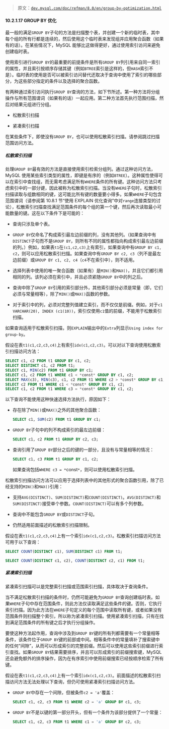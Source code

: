 > 原文：[`dev.mysql.com/doc/refman/8.0/en/group-by-optimization.html`](https://dev.mysql.com/doc/refman/8.0/en/group-by-optimization.html)

#### 10.2.1.17 GROUP BY 优化

最一般的满足`GROUP BY`子句的方法是扫描整个表，并创建一个新的临时表，其中每个组的所有行都是连续的，然后使用这个临时表来发现组并应用聚合函数（如果有的话）。在某些情况下，MySQL 能够比这做得更好，通过使用索引访问来避免创建临时表。

使用索引进行`GROUP BY`的最重要的前提条件是所有`GROUP BY`列引用来自同一索引的属性，并且索引按顺序存储其键（例如`BTREE`索引是这样的，但`HASH`索引不是）。临时表的使用是否可以被索引访问替代还取决于查询中使用了索引的哪些部分，为这些部分指定的条件以及选择的聚合函数。

有两种通过索引访问执行`GROUP BY`查询的方法，如下节所述。第一种方法将分组操作与所有范围谓词（如果有的话）一起应用。第二种方法首先执行范围扫描，然后对结果元组进行分组。

+   松散索引扫描

+   紧凑索引扫描

在某些条件下，即使没有`GROUP BY`，也可以使用松散索引扫描。请参阅跳过扫描范围访问方法。

##### 松散索引扫描

处理`GROUP BY`最有效的方法是直接使用索引检索分组列。通过这种访问方法，MySQL 使用某些索引类型的属性，即键是有序的（例如`BTREE`）。这种属性使得可以在索引中查找组，而无需考虑满足所有`WHERE`条件的所有键。这种访问方法只考虑索引中的一部分键，因此被称为松散索引扫描。当没有`WHERE`子句时，松散索引扫描读取与组数相同的键，这可能比所有键的数量要小得多。如果`WHERE`子句包含范围谓词（请参阅第 10.8.1 节“使用 EXPLAIN 优化查询”中对`range`连接类型的讨论），松散索引扫描查找满足范围条件的每个组的第一个键，然后再次读取最小可能数量的键。这在以下条件下是可能的：

+   查询只涉及单个表。

+   `GROUP BY`仅命名了构成索引最左边前缀的列，没有其他列。（如果查询中有`DISTINCT`子句而不是`GROUP BY`，则所有不同的属性都指向构成索引最左边前缀的列。）例如，如果表`t1`在`(c1,c2,c3)`上有索引，如果查询中有`GROUP BY c1, c2`，则可以应用松散索引扫描。如果查询中有`GROUP BY c2, c3`（列不是最左边前缀）或`GROUP BY c1, c2, c4`（`c4`不在索引中），则不适用。

+   选择列表中使用的唯一聚合函数（如果有）是`MIN()`和`MAX()`，并且它们都引用相同的列。该列必须在索引中，并且必须紧随`GROUP BY`中的列之后。

+   查询中除了`GROUP BY`引用的索引部分外，其他索引部分必须是常量（即，它们必须与常量相等），除了`MIN()`或`MAX()`函数的参数。

+   对于索引中的列，必须对完整列值建立索引，而不仅仅是前缀。例如，对于`c1 VARCHAR(20), INDEX (c1(10))`，索引仅使用`c1`值的前缀，不能用于松散索引扫描。

如果查询适用于松散索引扫描，则`EXPLAIN`输出中的`Extra`列显示`Using index for group-by`。

假设在表`t1(c1,c2,c3,c4)`上有索引`idx(c1,c2,c3)`。可以对以下查询使用松散索引扫描访问方法：

```sql
SELECT c1, c2 FROM t1 GROUP BY c1, c2;
SELECT DISTINCT c1, c2 FROM t1;
SELECT c1, MIN(c2) FROM t1 GROUP BY c1;
SELECT c1, c2 FROM t1 WHERE c1 < *const* GROUP BY c1, c2;
SELECT MAX(c3), MIN(c3), c1, c2 FROM t1 WHERE c2 > *const* GROUP BY c1, c2;
SELECT c2 FROM t1 WHERE c1 < *const* GROUP BY c1, c2;
SELECT c1, c2 FROM t1 WHERE c3 = *const* GROUP BY c1, c2;
```

以下查询不能使用这种快速选择方法执行，原因如下：

+   存在除了`MIN()`或`MAX()`之外的其他聚合函数：

    ```sql
    SELECT c1, SUM(c2) FROM t1 GROUP BY c1;
    ```

+   `GROUP BY`子句中的列不构成索引的最左边前缀：

    ```sql
    SELECT c1, c2 FROM t1 GROUP BY c2, c3;
    ```

+   查询引用了`GROUP BY`部分之后的键的一部分，且没有与常量相等的情况：

    ```sql
    SELECT c1, c3 FROM t1 GROUP BY c1, c2;
    ```

    如果查询包括`WHERE c3 = *`const`*`，则可以使用松散索引扫描。

松散索引扫描访问方法可以应用于选择列表中的其他形式的聚合函数引用，除了已经支持的`MIN()`和`MAX()`引用：

+   支持`AVG(DISTINCT)`、`SUM(DISTINCT)`和`COUNT(DISTINCT)`。`AVG(DISTINCT)`和`SUM(DISTINCT)`接受单个参数。`COUNT(DISTINCT)`可以有多个列参数。

+   查询中不能包含`GROUP BY`或`DISTINCT`子句。

+   仍然适用前面描述的松散索引扫描限制。

假设在表`t1(c1,c2,c3,c4)`上有一个索引`idx(c1,c2,c3)`。松散索引扫描访问方法可用于以下查询：

```sql
SELECT COUNT(DISTINCT c1), SUM(DISTINCT c1) FROM t1;

SELECT COUNT(DISTINCT c1, c2), COUNT(DISTINCT c2, c1) FROM t1;
```

##### 紧凑索引扫描

紧凑索引扫描可以是完整索引扫描或范围索引扫描，具体取决于查询条件。

当不满足松散索引扫描的条件时，仍然可能避免为`GROUP BY`查询创建临时表。如果`WHERE`子句中存在范围条件，则此方法仅读取满足这些条件的键。否则，它执行索引扫描。因为此方法在`WHERE`子句定义的每个范围中读取所有键，或者如果没有范围条件则扫描整个索引，所以称为紧凑索引扫描。使用紧凑索引扫描，只有在找到满足范围条件的所有键之后才执行分组操作。

要使这种方法起作用，查询中涉及到`GROUP BY`键的所有列都需要有一个常量相等条件，该条件位于`GROUP BY`键的前部或中间。相等条件中的常量填补了搜索键中的任何“间隙”，从而可以形成索引的完整前缀。然后可以使用这些索引前缀进行索引查找。如果`GROUP BY`结果需要排序，并且可以形成索引的前缀搜索键，MySQL 还会避免额外的排序操作，因为在有序索引中使用前缀搜索已经按顺序检索了所有键。

假设在表`t1(c1,c2,c3,c4)`上有一个索引`idx(c1,c2,c3)`。前面描述的松散索引扫描访问方法无法处理以下查询，但仍可使用紧凑索引扫描访问方法。

+   `GROUP BY`中存在一个间隙，但被条件`c2 = 'a'`覆盖：

    ```sql
    SELECT c1, c2, c3 FROM t1 WHERE c2 = 'a' GROUP BY c1, c3;
    ```

+   `GROUP BY`不是以键的第一部分开头，但有一个条件为该部分提供了一个常量：

    ```sql
    SELECT c1, c2, c3 FROM t1 WHERE c1 = 'a' GROUP BY c2, c3;
    ```
